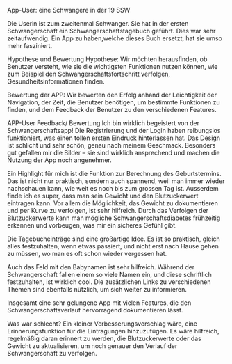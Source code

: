 App-User: eine Schwangere in der 19 SSW

Die Userin ist zum zweitenmal Schwanger. Sie hat in der ersten Schwangerschaft ein Schwangerschaftstagebuch geführt. Dies war sehr zeitaufwendig. 
Ein App zu haben,welche dieses Buch ersetzt, hat sie umso mehr fasziniert. 


Hypothese und Bewertung
Hypothese: Wir möchten herausfinden, ob Benutzer versteht, wie sie die wichtigsten Funktionen nutzen können, wie zum Beispiel den Schwangerschaftsfortschritt verfolgen, Gesundheitsinformationen finden.

Bewertung der APP: Wir bewerten den Erfolg anhand der Leichtigkeit der Navigation, der Zeit, die Benutzer benötigen, um bestimmte Funktionen zu finden, und dem Feedback der Benutzer zu den verschiedenen Features.

APP-User Feedback/ Bewertung
Ich bin wirklich begeistert von der Schwangerschaftsapp! Die Registrierung und der Login haben reibungslos funktioniert, was einen tollen ersten Eindruck hinterlassen hat. Das Design ist schlicht und sehr schön, genau nach meinem Geschmack. Besonders gut gefallen mir die Bilder – sie sind wirklich ansprechend und machen die Nutzung der App noch angenehmer.

Ein Highlight für mich ist die Funktion zur Berechnung des Geburtstermins. Das ist nicht nur praktisch, sondern auch spannend, weil man immer wieder nachschauen kann, wie weit es noch bis zum grossen Tag ist. Ausserdem finde ich es super, dass man sein Gewicht und den Blutzuckerwert eintragen kann. Vor allem die Möglichkeit, das Gewicht zu dokumentieren und per Kurve zu verfolgen, ist sehr hilfreich. Durch das Verfolgen der Blutzuckerwerte kann man mögliche Schwangerschaftsdiabetes frühzeitig erkennen und vorbeugen, was mir ein sicheres Gefühl gibt.

Die Tagebucheinträge sind eine großartige Idee. Es ist so praktisch, gleich alles festzuhalten, wenn etwas passiert, und nicht erst nach Hause gehen zu müssen, wo man es oft schon wieder vergessen hat.

Auch das Feld mit den Babynamen ist sehr hilfreich. Während der Schwangerschaft fallen einem so viele Namen ein, und diese schriftlich festzuhalten, ist wirklich cool. Die zusätzlichen Links zu verschiedenen Themen sind ebenfalls nützlich, um sich weiter zu informieren.

Insgesamt eine sehr gelungene App mit vielen Features, die den Schwangerschaftsverlauf hervorragend dokumentieren lässt. 



Was war schlecht?
Ein kleiner Verbesserungsvorschlag wäre, eine Erinnerungsfunktion für die Eintragungen hinzuzufügen. Es wäre hilfreich, regelmäßig daran erinnert zu werden, die Blutzuckerwerte oder das Gewicht zu aktualisieren, um noch genauer den Verlauf der Schwangerschaft zu verfolgen.
